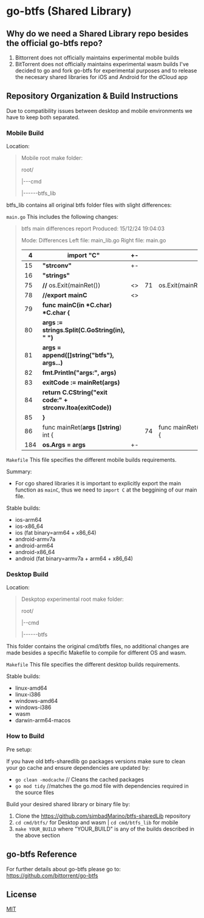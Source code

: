 # go-btfs (Shared Library)

## Why do we need a Shared Library repo besides the official go-btfs repo?

1. Bittorrent does not officially maintains experimental mobile builds
2. BitTorrent does not officially maintains experimental wasm builds
   I've decided to go and fork go-btfs for experimental purposes and to release the necesary shared libraries for iOS and Android for the dCloud app

## Repository Organization & Build Instructions

Due to compatibility issues between desktop and mobile environments we have to keep both separated.

### Mobile Build

Location:

> Mobile root make folder:
>
> root/
>
> |---cmd
>
> |------btfs_lib

btfs_lib contains all original btfs folder files with slight differences:

`main.go` This includes the following changes:

> btfs main differences report
> Produced: 15/12/24 19:04:03
>
> Mode:  Differences
> Left file: main\_lib.go
> Right file: main.go
>
>
> | 4   | **import** **"C"**                                                          | +- |    |                      |
> | --- | --------------------------------------------------------------------------- | -- | -- | -------------------- |
> | 15  | **"strconv"**                                                               | +- |    |                      |
> | 16  | **"strings"**                                                               |    |    |                      |
> | 75  | **//** os.Exit(mainRet())                                                   | <> | 71 | os.Exit(mainRet())   |
> | 78  | **//export** **mainC**                                                      | <> |    |                      |
> | 79  | **func** **mainC(in** **\*C.char)** **\*C.char** **{**                      |    |    |                      |
> | 80  | **args** **:=** **strings.Split(C.GoString(in),** **"** **")**              |    |    |                      |
> | 81  | **args** **=** **append([]string{"btfs"},** **args...)**                    |    |    |                      |
> | 82  | **fmt.Println("args:",** **args)**                                          |    |    |                      |
> | 83  | **exitCode** **:=** **mainRet(args)**                                       |    |    |                      |
> | 84  | **return** **C.CString("exit** **code:"** **+** **strconv.Itoa(exitCode))** |    |    |                      |
> | 85  | **}**                                                                       |    |    |                      |
> | 86  | func mainRet(**args** **[]string**) int {                                   |    | 74 | func mainRet() int { |
> | 184 | **os.Args** **=** **args**                                                  | +- |    |                      |

`Makefile` This file specifies the different mobile builds requirements.

Summary:

* For cgo shared libraries it is important to explicitly export the main function as `mainC`, thus we need to `import C` at the beggining of our main file.

Stable builds:

* ios-arm64
* ios-x86_64
* ios (fat binary=arm64 + x86_64)
* android-armv7a
* android-arm64
* android-x86_64
* android (fat binary=armv7a + arm64 + x86_64)

### Desktop Build

Location:

> Deskptop experimental root make folder:
>
> root/
>
> |--cmd
>
> |------btfs

This folder contains the original cmd/btfs files, no additional changes are made besides a specific Makefile to compile for different OS and wasm.

`Makefile` This file specifies the different desktop builds requirements.

Stable builds:

* linux-amd64
* linux-i386
* windows-amd64
* windows-i386
* wasm
* darwin-arm64-macos

### How to Build

Pre setup:

If you have old btfs-sharedlib go packages versions make sure to clean your go cache and ensure dependencies are updated by:

* `go clean -modcache`  // Cleans the cached packages
* `go mod tidy`  //matches the go.mod file with dependencies required in the source files

Build your desired shared library or binary file by:

1. Clone the https://github.com/simbadMarino/btfs-sharedLib repository
2. `cd cmd/btfs/` for Desktop and wasm | `cd cmd/btfs_lib` for mobile
3. `make YOUR_BUILD` where "YOUR_BUILD" is any of the builds described in the above section

## go-btfs Reference

For further details about go-btfs please go to: https://github.com/bittorrent/go-btfs

## License 

[MIT](./LICENSE)

